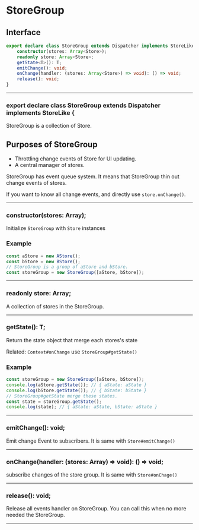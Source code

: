 # StoreGroup
<!-- THIS DOCUMENT IS AUTOMATICALLY GENERATED FROM src/*.ts -->
<!-- Please edit src/*.ts and `npm run build:docs:api` -->


## Interface

```typescript
export declare class StoreGroup extends Dispatcher implements StoreLike {
    constructor(stores: Array<Store>);
    readonly store: Array<Store>;
    getState<T>(): T;
    emitChange(): void;
    onChange(handler: (stores: Array<Store>) => void): () => void;
    release(): void;
}
```

----

### export declare class StoreGroup extends Dispatcher implements StoreLike {


StoreGroup is a collection of Store.

## Purposes of StoreGroup

- Throttling change events of Store for UI updating.
- A central manager of stores.

StoreGroup has event queue system.
It means that StoreGroup thin out change events of stores.

If you want to know all change events, and directly use `store.onChange()`.

----

### constructor(stores: Array<Store>);


Initialize `StoreGroup` with `Store` instances

### Example

```js
const aStore = new AStore();
const bStore = new BStore();
// StoreGroup is a group of aStore and bStore.
const storeGroup = new StoreGroup([aStore, bStore]);
```

----

### readonly store: Array<Store>;


A collection of stores in the StoreGroup.

----

### getState<T>(): T;


Return the state object that merge each stores's state

Related: `Context#onChange` use `StoreGroup#getState()`

### Example

```js
const storeGroup = new StoreGroup([aStore, bStore]);
console.log(aStore.getState()); // { aState: aState }
console.log(bStore.getState()); // { bState: bState }
// StoreGroup#getState merge these states.
const state = storeGroup.getState();
console.log(state); // { aState: aState, bState: aState }

```

----

### emitChange(): void;


Emit change Event to subscribers.
It is same with `Store#emitChange()`

----

### onChange(handler: (stores: Array<Store>) => void): () => void;


subscribe changes of the store group.
It is same with `Store#onChage()`

----

### release(): void;


Release all events handler on StoreGroup.
You can call this when no more needed the StoreGroup.

----

